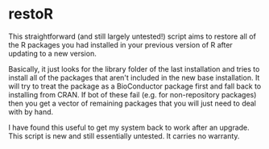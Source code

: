 # restoR

This straightforward (and still largely untested!) script aims to restore all of the R packages you had installed in your previous version of R after updating to a new version.

Basically, it just looks for the library folder of the last installation and tries to install all of the packages that aren't included in the new base installation. It will try to treat the package as a BioConductor package first and fall back to installing from CRAN. If bot of these fail (e.g. for non-repository packages) then you get a vector of remaining packages that you will just need to deal with by hand.

I have found this useful to get my system back to work after an upgrade. This script is new and still essentially untested. It carries no warranty.
